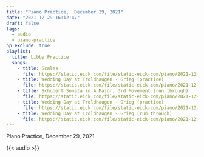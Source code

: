 ```yaml
---
title: "Piano Practice,  December 29, 2021"
date: "2021-12-29 16:12:47"
draft: false
tags:
  - audio
  - piano-practice
hp_exclude: true
playlist:
  title: Libby Practice
  songs:
    - title: Scales
      file: https://static.eick.com/file/static-eick-com/piano/2021-12-29-001.mp3
    - title: Wedding Day at Troldhaugen - Grieg (practice)
      file: https://static.eick.com/file/static-eick-com/piano/2021-12-29-002.mp3
    - title: Schubert Sonata in A Major, 3rd Movement (run through)
      file: https://static.eick.com/file/static-eick-com/piano/2021-12-29-003.mp3
    - title: Wedding Day at Troldhaugen - Grieg (practice)
      file: https://static.eick.com/file/static-eick-com/piano/2021-12-29-004.mp3
    - title: Wedding Day at Troldhaugen - Grieg (run through)
      file: https://static.eick.com/file/static-eick-com/piano/2021-12-29-005.mp3
---
```


Piano Practice, December 29, 2021

<!--more-->

{{< audio >}}
